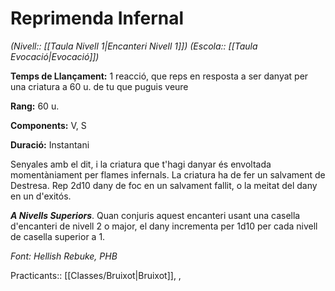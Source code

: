 # Reprimenda Infernal

*(Nivell:: [[Taula Nivell 1|Encanteri Nivell 1]]) (Escola:: [[Taula Evocació|Evocació]])*

**Temps de Llançament:** 1 reacció, que reps en resposta a ser danyat per una criatura a 60 u. de tu que puguis veure

**Rang:** 60 u.

**Components:** V, S

**Duració:** Instantani

Senyales amb el dit, i la criatura que t'hagi danyar és envoltada momentàniament per flames infernals. La criatura ha de fer un salvament de Destresa. Rep 2d10 dany de foc en un salvament fallit, o la meitat del dany en un d'exitós.

***A Nivells Superiors***. Quan conjuris aquest encanteri usant una casella d'encanteri de nivell 2 o major, el dany incrementa per 1d10 per cada nivell de casella superior a 1. 


*Font: Hellish Rebuke, PHB*



Practicants:: [[Classes/Bruixot|Bruixot]], ,